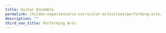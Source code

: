```yaml
---
title: Guitar Ensemble
permalink: /hildan-experience/co-curricular-activities/performing-arts/guitar-ensemble/
description: ""
third_nav_title: Performing Arts
---
```

